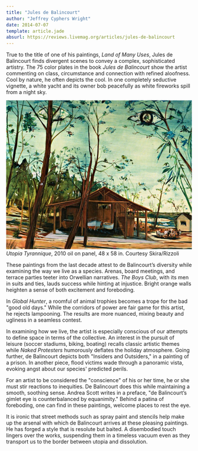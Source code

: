 ```yaml
---  
title: "Jules de Balincourt"
author: "Jeffrey Cyphers Wright"
date: 2014-07-07
template: article.jade
absurl: https://reviews.livemag.org/articles/jules-de-balincourt
---
```


True to the title of one of his paintings, *Land of Many Uses*, Jules de Balincourt finds divergent scenes to convey a complex, sophisticated artistry. The 75 color plates in the book *Jules de Balincourt* show the artist commenting on class, circumstance and connection with refined aloofness. <span class="more"></span>Cool by nature, he often depicts the cool. In one completely seductive vignette, a white yacht and its owner bob peacefully as white fireworks spill from a night sky.

![painting of boathouse](balincourt.jpg) 
*Utopia Tyrannique*, 2010 oil on panel, 48 x 58 in. Courtesy Skira/Rizzoli

These paintings from the last decade attest to de Balincourt’s diversity while examining the way we live as a species. Arenas, board meetings, and terrace parties teeter into Orwellian narratives. *The Boys Club*, with its men in suits and ties, lauds success while hinting at injustice. Bright orange walls heighten a sense of both excitement and foreboding.

In *Global Hunter*, a roomful of animal trophies becomes a trope for the bad "good old days." While the corridors of power are fair game for this artist, he rejects lampooning. The results are more nuanced, mixing beauty and ugliness in a seamless contest. 

In examining how we live, the artist is especially conscious of our attempts to define space in terms of the collective. An interest in the pursuit of leisure (soccer stadiums, biking, boating) recalls classic artistic themes while *Naked Protesters* humorously deflates the holiday atmosphere. Going further, de Balincourt depicts both "Insiders and Outsiders," in a painting of a prison. In another piece, flood victims wade through a panoramic vista, evoking angst about our species' predicted perils.

For an artist to be considered the "conscience" of his or her time, he or she must stir reactions to inequities. De Balincourt does this while maintaining a smooth, soothing sense. Andrea Scott writes in a preface, "de Balincourt’s gimlet eye is counterbalanced by equanimity." Behind a patina of foreboding, one can find in these paintings, welcome places to rest the eye. 

It is ironic that street methods such as spray paint and stencils help make up the arsenal with which de Balincourt arrives at these pleasing paintings. He has forged a style that is resolute but baited. A disembodied touch lingers over the works, suspending them in a timeless vacuum even as they transport us to the border between utopia and dissolution.